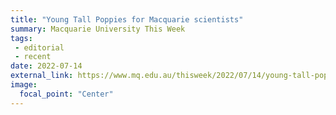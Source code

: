 ```yaml
---
title: "Young Tall Poppies for Macquarie scientists"
summary: Macquarie University This Week
tags:
 - editorial
 - recent
date: 2022-07-14
external_link: https://www.mq.edu.au/thisweek/2022/07/14/young-tall-poppies-for-macquarie-scientists/#.YtD7mOxBzDJ=
image:
  focal_point: "Center"
---
```

